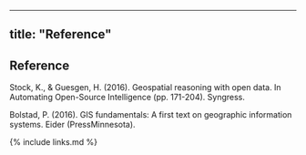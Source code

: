 
---
title: "Reference"
---

## Reference

Stock, K., & Guesgen, H. (2016). Geospatial reasoning with open data. In Automating Open-Source Intelligence (pp. 171-204). Syngress. 

Bolstad, P. (2016). GIS fundamentals: A first text on geographic information systems. Eider (PressMinnesota).

{% include links.md %}
